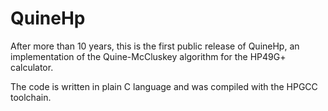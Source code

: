 # QuineHp

After more than 10 years, this is the first public release of QuineHp, an implementation of the Quine-McCluskey algorithm for the HP49G+ calculator.

The code is written in plain C language and was compiled with the HPGCC toolchain.
